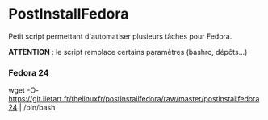 # PostInstallFedora

Petit script permettant d'automatiser plusieurs tâches pour Fedora.

**ATTENTION** : le script remplace certains paramètres (bashrc, dépôts...)

### Fedora 24
wget -O- https://git.lietart.fr/thelinuxfr/postinstallfedora/raw/master/postinstallfedora24 | /bin/bash
